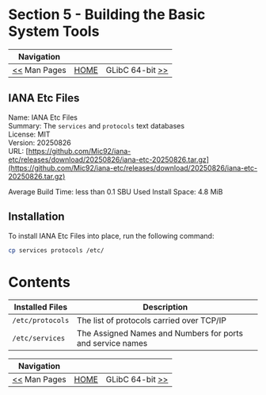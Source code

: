 # Section 5 - Building the Basic System Tools

| Navigation |||
| --- | --- | ---: |
| [<<](./ManPages.md) Man Pages | [HOME](../README.md) | GLibC 64-bit [>>](./GLibC64bit.md) |

## IANA Etc Files

Name: IANA Etc Files<br />
Summary: The `services` and `protocols` text databases<br />
License: MIT<br />
Version: 20250826<br />
URL: [https://github.com/Mic92/iana-etc/releases/download/20250826/iana-etc-20250826.tar.gz](https://github.com/Mic92/iana-etc/releases/download/20250826/iana-etc-20250826.tar.gz)<br />

Average Build Time: less than 0.1 SBU
Used Install Space: 4.8 MiB

## Installation

To install IANA Etc Files into place, run the following command:

```bash
cp services protocols /etc/
```

# Contents

| Installed Files | Description |
| --- | --- |
| `/etc/protocols` | The list of protocols carried over TCP/IP |
| `/etc/services`  | The Assigned Names and Numbers for ports and service names |


| Navigation |||
| --- | --- | ---: |
| [<<](./ManPages.md) Man Pages | [HOME](../README.md) | GLibC 64-bit [>>](./GLibC64bit.md) |
